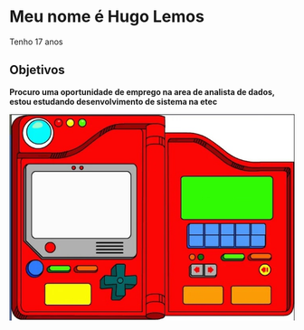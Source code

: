 <h1> Meu nome é Hugo Lemos</h1>
<p>Tenho 17 anos </p>
<h2> Objetivos</h2>
<p><strong>Procuro uma oportunidade de emprego na area de analista de dados, estou estudando desenvolvimento de sistema na etec</strong></p>
<img src="pokedex_semcaracteres.jpg">
